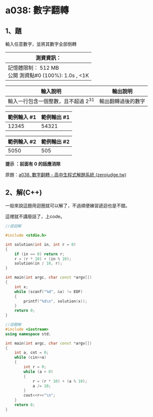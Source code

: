 # a038: 數字翻轉

## 1、題
輸入任意數字，並將其數字全部倒轉



| 測資資訊：                                               |
| -------------------------------------------------------- |
| 記憶體限制： 512 MB<br/>公開 測資點#0 (100%): 1.0s , <1K |



| 輸入說明                                | 輸出說明           |
| --------------------------------------- | ------------------ |
| 輸入一行包含一個整數，且不超過 $2^{31}$ | 輸出翻轉過後的數字 |



| 範例輸入 #1 | 範例輸出 #1 |
| ----------- | ----------- |
| 12345       | 54321       |

| 範例輸入 #2 | 範例輸出 #2 |
| ----------- | ----------- |
| 5050      | 505       |

**提示 ：前面有 0 的話應消除**

原題：[a038. 數字翻轉 - 高中生程式解題系統 (zerojudge.tw)](https://zerojudge.tw/ShowProblem?problemid=a038)



## 2、解(C++)

一般來說這題用迴圈就可以解了，不過順便練習遞迴也是不錯。

這裡就不講廢話了，上code。



```c++
//遞迴解

#include <stdio.h>

int solution(int in, int r = 0)
{
    if (in == 0) return r;
    r = (r * 10) + (in % 10);
    solution(in / 10, r);
}

int main(int argc, char const *argv[])
{
    int x;
    while (scanf("%d", &x) != EOF)
    {
        printf("%d\n", solution(x));
    }
    return 0;
}
```



```c++
//迴圈解
#include <iostream>
using namespace std;

int main(int argc, char const *argv[])
{
    int a, cnt = 0;
    while (cin>>a)
    {
        int r = 0;
        while (a > 0)
        {
            r = (r * 10) + (a % 10);
            a /= 10;
        }
        cout<<r<<"\n";
    }
    return 0;
}
```

